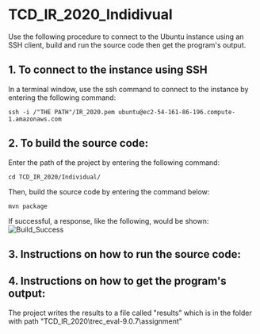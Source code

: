 # TCD_IR_2020_Indidivual

Use the following procedure to connect to the Ubuntu instance using an SSH client, build and run the source code then get the program's output.

## 1. To connect to the instance using SSH
In a terminal window, use the ssh command to connect to the instance by entering the following command:
```shell
ssh -i /"THE PATH"/IR_2020.pem ubuntu@ec2-54-161-86-196.compute-1.amazonaws.com
```
## 2. To build the source code:
Enter the path of the project by entering the following command:
```shell
cd TCD_IR_2020/Individual/
```
Then, build the source code by entering the command below:
```shell
mvn package
```
If successful, a response, like the following, would be shown:
![Build_Success](https://github.com/YanSen1996/TCD_IR_2020/tree/master/images/1.png)


## 3. Instructions on how to run the source code:



## 4. Instructions on how to get the program's output:

  The project writes the results to a file called "results" which is in the folder with path "TCD_IR_2020\trec_eval-9.0.7\assignment\"
